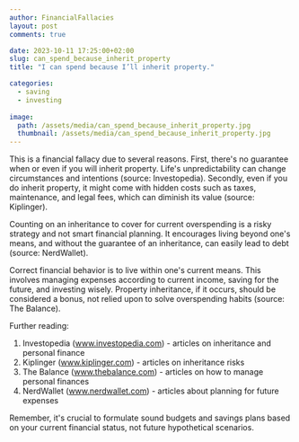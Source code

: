 ```yaml
---
author: FinancialFallacies
layout: post
comments: true

date: 2023-10-11 17:25:00+02:00  
slug: can_spend_because_inherit_property
title: "I can spend because I’ll inherit property."

categories:
  - saving
  - investing
  
image:
  path: /assets/media/can_spend_because_inherit_property.jpg
  thumbnail: /assets/media/can_spend_because_inherit_property.jpg
---
```


This is a financial fallacy due to several reasons. First, there's no guarantee when or even if you will inherit property. Life's unpredictability can change circumstances and intentions (source: Investopedia). Secondly, even if you do inherit property, it might come with hidden costs such as taxes, maintenance, and legal fees, which can diminish its value (source: Kiplinger).

Counting on an inheritance to cover for current overspending is a risky strategy and not smart financial planning. It encourages living beyond one's means, and without the guarantee of an inheritance, can easily lead to debt (source: NerdWallet).

Correct financial behavior is to live within one's current means. This involves managing expenses according to current income, saving for the future, and investing wisely. Property inheritance, if it occurs, should be considered a bonus, not relied upon to solve overspending habits (source: The Balance).

Further reading:

1. Investopedia (www.investopedia.com) - articles on inheritance and personal finance
2. Kiplinger (www.kiplinger.com) - articles on inheritance risks
3. The Balance (www.thebalance.com) - articles on how to manage personal finances
4. NerdWallet (www.nerdwallet.com) - articles about planning for future expenses

Remember, it's crucial to formulate sound budgets and savings plans based on your current financial status, not future hypothetical scenarios.
